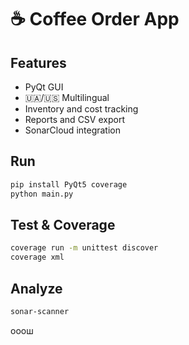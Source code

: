 
# ☕ Coffee Order App

## Features
- PyQt GUI
- 🇺🇦/🇺🇸 Multilingual
- Inventory and cost tracking
- Reports and CSV export
- SonarCloud integration

## Run
```bash
pip install PyQt5 coverage
python main.py
```

## Test & Coverage
```bash
coverage run -m unittest discover
coverage xml
```

## Analyze
```bash
sonar-scanner
```
ооош